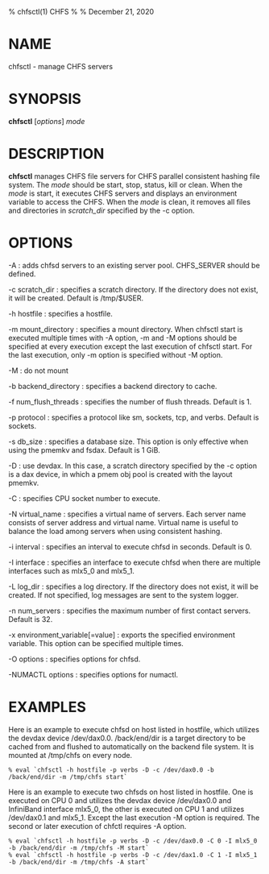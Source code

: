 % chfsctl(1) CHFS
%
% December 21, 2020

# NAME
chfsctl - manage CHFS servers

# SYNOPSIS
**chfsctl** [_options_] _mode_

# DESCRIPTION
**chfsctl** manages CHFS file servers for CHFS parallel consistent hashing file system.  The _mode_ should be start, stop, status, kill or clean.  When the _mode_ is start, it executes CHFS servers and displays an environment variable to access the CHFS.  When the _mode_ is clean, it removes all files and directories in *scratch_dir* specified by the -c option.

# OPTIONS
-A
: adds chfsd servers to an existing server pool.  CHFS_SERVER should be defined.

-c scratch_dir
: specifies a scratch directory.  If the directory does not exist, it will be created.  Default is /tmp/$USER.

-h hostfile
: specifies a hostfile.

-m mount_directory
: specifies a mount directory.  When chfsctl start is executed multiple times with -A option, -m and -M options should be specified at every execution except the last execution of chfsctl start.  For the last execution, only -m option is specified without -M option.

-M
: do not mount

-b backend_directory
: specifies a backend directory to cache.

-f num_flush_threads
: specifies the number of flush threads.  Default is 1.

-p protocol
: specifies a protocol like sm, sockets, tcp, and verbs.  Default is sockets.

-s db_size
: specifies a database size.  This option is only effective when using the pmemkv and fsdax.  Default is 1 GiB.

-D
: use devdax.  In this case, a scratch directory specified by the -c option is a dax device, in which a pmem obj pool is created with the layout pmemkv.

-C
: specifies CPU socket number to execute.

-N virtual_name
: specifies a virtual name of servers.  Each server name consists of server address and virtual name.  Virtual name is useful to balance the load among servers when using consistent hashing.

-i interval
: specifies an interval to execute chfsd in seconds.  Default is 0.

-I interface
: specifies an interface to execute chfsd when there are multiple interfaces such as mlx5_0 and mlx5_1.

-L log_dir
: specifies a log directory.  If the directory does not exist, it will be created.  If not specified, log messages are sent to the system logger.

-n num_servers
: specifies the maximum number of first contact servers.  Default is 32.

-x environment_variable[=value]
: exports the specified environment variable.  This option can be specified multiple times.

-O options
: specifies options for chfsd.

-NUMACTL options
: specifies options for numactl.

# EXAMPLES
Here is an example to execute chfsd on host listed in hostfile, which utilizes the devdax device /dev/dax0.0.  /back/end/dir is a target directory to be cached from and flushed to automatically on the backend file system.  It is mounted at /tmp/chfs on every node.

    % eval `chfsctl -h hostfile -p verbs -D -c /dev/dax0.0 -b /back/end/dir -m /tmp/chfs start`

Here is an example to execute two chfsds on host listed in hostfile.  One is executed on CPU 0 and utilizes the devdax device /dev/dax0.0 and InfiniBand interface mlx5_0, the other is executed on CPU 1 and utilizes /dev/dax0.1 and mlx5_1.  Except the last execution -M option is required.  The second or later execution of chfctl requires -A option.

    % eval `chfsctl -h hostfile -p verbs -D -c /dev/dax0.0 -C 0 -I mlx5_0 -b /back/end/dir -m /tmp/chfs -M start`
    % eval `chfsctl -h hostfile -p verbs -D -c /dev/dax1.0 -C 1 -I mlx5_1 -b /back/end/dir -m /tmp/chfs -A start`
